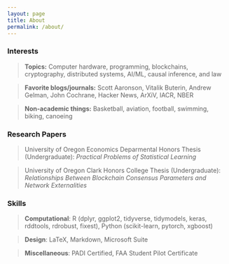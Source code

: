 ```yaml
---
layout: page
title: About
permalink: /about/
---
```

### Interests
> **Topics:** Computer hardware, programming, blockchains, cryptography, distributed systems, AI/ML, causal inference, and law

> **Favorite blogs/journals:** Scott Aaronson, Vitalik Buterin, Andrew Gelman, John Cochrane, Hacker News, ArXiV, IACR, NBER


> **Non-academic things:** Basketball, aviation, football, swimming, biking, canoeing

### Research Papers
> University of Oregon Economics Deparmental Honors Thesis (Undergraduate): *Practical Problems of Statistical Learning*

> University of Oregon Clark Honors College Thesis (Undergraduate): *Relationships Between Blockchain Consensus Parameters and Network Externalities*

### Skills
> **Computational**: R (dplyr, ggplot2, tidyverse, tidymodels, keras, rddtools, rdrobust, fixest), Python (scikit-learn, pytorch, xgboost)

> **Design**: LaTeX, Markdown, Microsoft Suite

> **Miscellaneous**: PADI Certified, FAA Student Pilot Certificate

